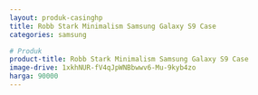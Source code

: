 ```yaml
---
layout: produk-casinghp
title: Robb Stark Minimalism Samsung Galaxy S9 Case
categories: samsung

# Produk
product-title: Robb Stark Minimalism Samsung Galaxy S9 Case
image-drive: 1xkhNUR-fV4qJpWNBbwwv6-Mu-9kyb4zo
harga: 90000
---
```

